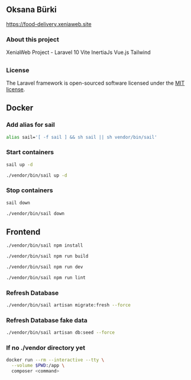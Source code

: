 ## Oksana Bürki

<https://food-delivery.xeniaweb.site>

### About this project

XeniaWeb Project - Laravel 10 Vite InertiaJs Vue.js Tailwind
##

### License

The Laravel framework is open-sourced software licensed under the [MIT license](https://opensource.org/licenses/MIT).

## Docker
### Add alias for sail
```sh
alias sail='[ -f sail ] && sh sail || sh vendor/bin/sail'
```

### Start containers
```sh
sail up -d
```
```sh
./vendor/bin/sail up -d
```

### Stop containers
```sh
sail down
```
```sh
./vendor/bin/sail down
```

## Frontend
```sh
./vendor/bin/sail npm install
```
```sh
./vendor/bin/sail npm run build
```

```sh
./vendor/bin/sail npm run dev
```

```sh
./vendor/bin/sail npm run lint
```

### Refresh Database
```sh
./vendor/bin/sail artisan migrate:fresh --force
```
### Refresh Database fake data
```sh
./vendor/bin/sail artisan db:seed --force
```

### If no ./vendor directory yet
```sh
docker run --rm --interactive --tty \
  --volume $PWD:/app \
  composer <command>
```
